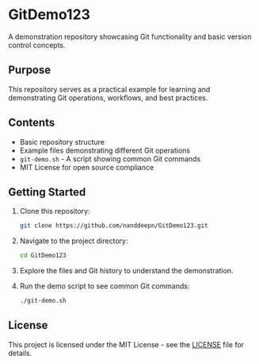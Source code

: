 # GitDemo123

A demonstration repository showcasing Git functionality and basic version control concepts.

## Purpose

This repository serves as a practical example for learning and demonstrating Git operations, workflows, and best practices.

## Contents

- Basic repository structure
- Example files demonstrating different Git operations
- `git-demo.sh` - A script showing common Git commands
- MIT License for open source compliance

## Getting Started

1. Clone this repository:
   ```bash
   git clone https://github.com/nanddeepn/GitDemo123.git
   ```

2. Navigate to the project directory:
   ```bash
   cd GitDemo123
   ```

3. Explore the files and Git history to understand the demonstration.

4. Run the demo script to see common Git commands:
   ```bash
   ./git-demo.sh
   ```

## License

This project is licensed under the MIT License - see the [LICENSE](LICENSE) file for details.